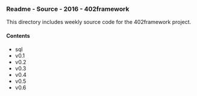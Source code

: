 ### Readme - Source - 2016 - 402framework

This directory includes weekly source code for the 402framework project.

#### Contents
* sql
* v0.1
* v0.2
* v0.3
* v0.4
* v0.5
* v0.6

